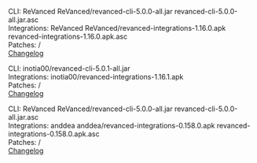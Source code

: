 CLI: ReVanced
ReVanced/revanced-cli-5.0.0-all.jar
revanced-cli-5.0.0-all.jar.asc  
Integrations: ReVanced
ReVanced/revanced-integrations-1.16.0.apk
revanced-integrations-1.16.0.apk.asc  
Patches: /  
[Changelog](https://github.com/revanced/revanced-patches/releases/tag/v)




CLI: inotia00/revanced-cli-5.0.1-all.jar  
Integrations: inotia00/revanced-integrations-1.16.1.apk  
Patches: /  
[Changelog](https://github.com/inotia00/revanced-patches/releases/tag/v)




CLI: ReVanced
ReVanced/revanced-cli-5.0.0-all.jar
revanced-cli-5.0.0-all.jar.asc  
Integrations: anddea
anddea/revanced-integrations-0.158.0.apk
revanced-integrations-0.158.0.apk.asc  
Patches: /  
[Changelog](https://github.com/anddea/revanced-patches/releases/tag/v)


